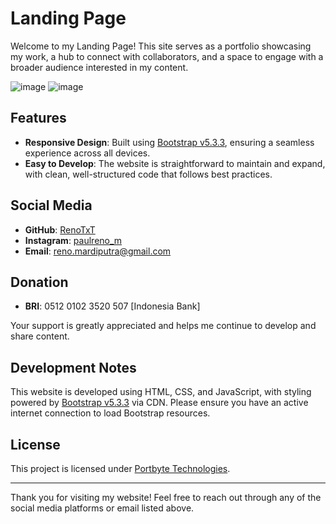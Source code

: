 # Landing Page
Welcome to my Landing Page! This site serves as a portfolio showcasing my work, a hub to connect with collaborators, and a space to engage with a broader audience interested in my content.

![image](https://github.com/user-attachments/assets/a72e8f81-1c59-479a-8803-0acec4ff3681)
![image](https://github.com/user-attachments/assets/dc35d1e6-0633-49c9-aa89-6f9bcddb6dc3)

## Features
- **Responsive Design**: Built using [Bootstrap v5.3.3](https://getbootstrap.com/docs/5.3/getting-started/introduction/), ensuring a seamless experience across all devices.
- **Easy to Develop**: The website is straightforward to maintain and expand, with clean, well-structured code that follows best practices.

## Social Media
- **GitHub**: [RenoTxT](https://www.github.com/RenoTxT/)
- **Instagram**: [paulreno_m](https://www.instagram.com/paulreno_m/)
- **Email**: [reno.mardiputra@gmail.com](mailto:reno.mardiputra@gmail.com)

## Donation
- **BRI**: 0512 0102 3520 507 [Indonesia Bank]

Your support is greatly appreciated and helps me continue to develop and share content.

## Development Notes
This website is developed using HTML, CSS, and JavaScript, with styling powered by [Bootstrap v5.3.3](https://getbootstrap.com/docs/5.3/getting-started/introduction/) via CDN. Please ensure you have an active internet connection to load Bootstrap resources.

## License
This project is licensed under [Portbyte Technologies](https://www.portbyte.id/).

---

Thank you for visiting my website! Feel free to reach out through any of the social media platforms or email listed above.
